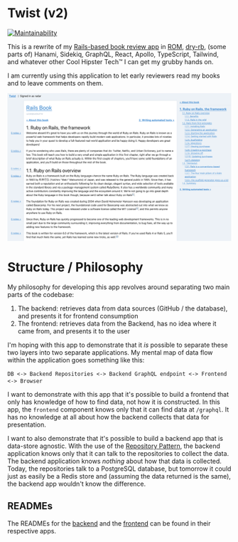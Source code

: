 # Twist (v2)

[![Maintainability](https://api.codeclimate.com/v1/badges/5de873eaf015ddf9f465/maintainability)](https://codeclimate.com/github/radar/twist-v2/maintainability)

This is a rewrite of my [Rails-based book review
app](https://github.com/radar/twist) in [ROM](https://rom-rb.org), [dry-rb](https://dry-rb.org), (some parts of) Hanami, Sidekiq, GraphQL, React, Apollo, TypeScript, Tailwind, and whatever other Cool Hipster Tech™ I can get my grubby hands on.

I am currently using this application to let early reviewers read my books and to leave comments on them.

![Preview](preview.png)

# Structure / Philosophy

My philosophy for developing this app revolves around separating two main parts of the codebase:

1. The backend: retrieves data from data sources (GitHub / the database), and presents it for frontend consumption
2. The frontend: retrieves data from the Backend, has no idea where it came from, and presents it to the user

I'm hoping with this app to demonstrate that it _is_ possible to separate these two layers into two separate applications. My mental map of data flow within the application goes something like this:

```
DB <-> Backend Repositories <-> Backend GraphQL endpoint <-> Frontend <-> Browser
```

I want to demonstrate with this app that it's possible to build a frontend that only has knowledge of how to find data, not how it is constructed. In this app, the `frontend` component knows only that it can find data at `/graphql`. It has no knowledge at all about how the backend collects that data for presentation.

I want to also demonstrate that it's possible to build a backend app that is data-store agnostic. With the use of the [Repository Pattern](https://msdn.microsoft.com/en-us/library/ff649690.aspx), the backend application knows only that it can talk to the repositories to collect the data. The backend application knows _nothing_ about how that data is collected. Today, the repositories talk to a PostgreSQL database, but tomorrow it could just as easily be a Redis store and (assuming the data returned is the same), the backend app wouldn't know the difference.

## READMEs

The READMEs for the [backend](http://github.com/radar/twist-v2/tree/master/backend/README.md) and the [frontend](http://github.com/radar/twist-v2/tree/master/frontend/README.md) can be found in their respective apps.
